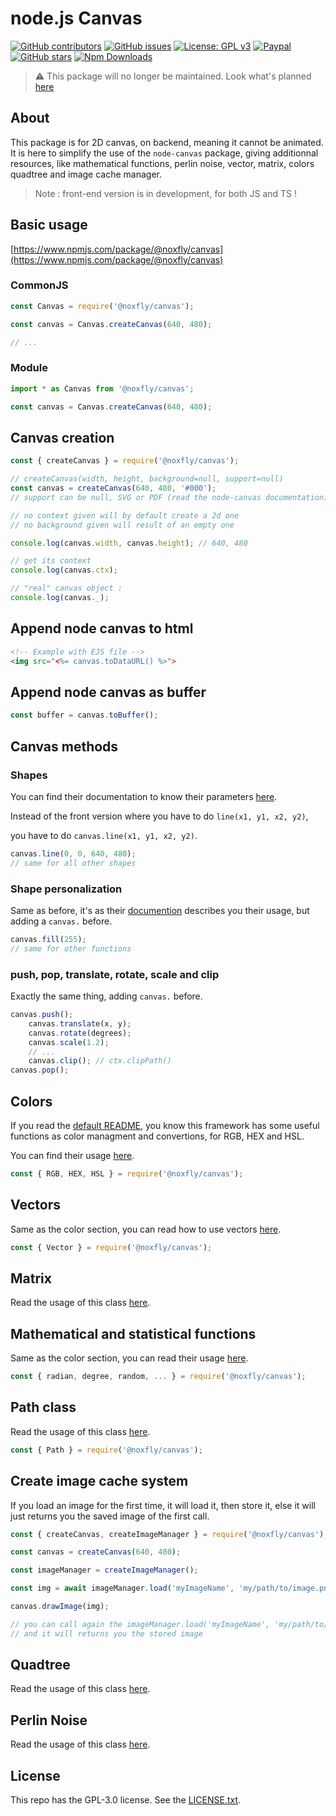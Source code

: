 # node.js Canvas

[![GitHub contributors](https://img.shields.io/github/contributors/NoxFly/canvas.svg)](https://GitHub.com/NoxFly/canvas/graphs/contributors/)
[![GitHub issues](https://img.shields.io/github/issues/NoxFly/canvas.svg)](https://GitHub.com/NoxFly/canvas/issues/)
[![License: GPL v3](https://img.shields.io/badge/License-GPLv3-blue.svg)](https://www.gnu.org/licenses/gpl-3.0)
[![Paypal](https://img.shields.io/badge/paypal-donate-yellow.svg)](https://paypal.me/noxfly)
[![GitHub stars](https://img.shields.io/github/stars/NoxFly/canvas.svg?style=social&label=Star&maxAge=2592000)](https://GitHub.com/NoxFly/canvas/stargazers/)
[![Npm Downloads](https://img.shields.io/npm/dt/@noxfly/canvas.svg?maxAge=3600)](https://img.shields.io/npm/dt/@noxfly/canvas.svg?maxAge=3600)

> ⚠️ This package will no longer be maintained. Look what's planned [here](https://github.com/NoxFly/canvas#readme)

## About

This package is for 2D canvas, on backend, meaning it cannot be animated.<br>
It is here to simplify the use of the `node-canvas` package, giving additionnal resources, like mathematical functions, perlin noise, vector, matrix, colors quadtree and image cache manager.

> Note : front-end version is in development, for both JS and TS !

##  Basic usage

[https://www.npmjs.com/package/@noxfly/canvas](https://www.npmjs.com/package/@noxfly/canvas)

### CommonJS
```js
const Canvas = require('@noxfly/canvas');

const canvas = Canvas.createCanvas(640, 480);

// ...
```

### Module

```js
import * as Canvas from '@noxfly/canvas';

const canvas = Canvas.createCanvas(640, 480);
```




## Canvas creation

```js
const { createCanvas } = require('@noxfly/canvas');

// createCanvas(width, height, background=null, support=null)
const canvas = createCanvas(640, 480, '#000');
// support can be null, SVG or PDF (read the node-canvas documentation)

// no context given will by default create a 2d one
// no background given will result of an empty one

console.log(canvas.width, canvas.height); // 640, 480

// get its context
console.log(canvas.ctx);

// "real" canvas object :
console.log(canvas._);
```



## Append node canvas to html

```html
<!-- Example with EJS file -->
<img src="<%= canvas.toDataURL() %>">
```

## Append node canvas as buffer

```js
const buffer = canvas.toBuffer();
```



## Canvas methods


### Shapes

You can find their documentation to know their parameters [here](https://github.com/NoxFly/canvas#basic-shapes).

Instead of the front version where you have to do `line(x1, y1, x2, y2)`,

you have to do `canvas.line(x1, y1, x2, y2)`.

```js
canvas.line(0, 0, 640, 480);
// same for all other shapes
```


### Shape personalization

Same as before, it's as their [documention](https://github.com/NoxFly/canvas#personalization) describes you their usage, but adding a `canvas.` before.

```js
canvas.fill(255);
// same for other functions
```


### push, pop, translate, rotate, scale and clip

Exactly the same thing, adding `canvas.` before.

```js
canvas.push();
    canvas.translate(x, y);
    canvas.rotate(degrees);
    canvas.scale(1.2);
    // ...
    canvas.clip(); // ctx.clipPath()
canvas.pop();
```





## Colors

If you read the [default README](https://github.com/NoxFly/canvas#canvas-framework), you know this framework has some useful functions as color managment and convertions, for RGB, HEX and HSL.

You can find their usage [here](https://github.com/NoxFly/canvas#colors).

```js
const { RGB, HEX, HSL } = require('@noxfly/canvas');
```



## Vectors

Same as the color section, you can read how to use vectors [here](https://github.com/NoxFly/canvas#vectors).

```js
const { Vector } = require('@noxfly/canvas');
```


## Matrix

Read the usage of this class [here](https://github.com/NoxFly/canvas#matrix-class).


## Mathematical and statistical functions

Same as the color section, you can read their usage [here](https://github.com/NoxFly/canvas#mathematical-functions).

```js
const { radian, degree, random, ... } = require('@noxfly/canvas');
```



## Path class

Read the usage of this class [here](https://github.com/NoxFly/canvas#path-class).

```js
const { Path } = require('@noxfly/canvas');
```

## Create image cache system

If you load an image for the first time, it will load it, then store it, else it will just returns you the saved image of the first call.

```js
const { createCanvas, createImageManager } = require('@noxfly/canvas');

const canvas = createCanvas(640, 480);

const imageManager = createImageManager();

const img = await imageManager.load('myImageName', 'my/path/to/image.png');

canvas.drawImage(img);

// you can call again the imageManager.load('myImageName', 'my/path/to/image.png')
// and it will returns you the stored image
```

## Quadtree

Read the usage of this class [here](https://github.com/NoxFly/canvas#quadtree).

## Perlin Noise

Read the usage of this class [here](https://github.com/NoxFly/canvas#perlin-noise).


## License

This repo has the GPL-3.0 license. See the [LICENSE.txt](https://github.com/NoxFly/canvas/blob/master/LICENSE.txt).